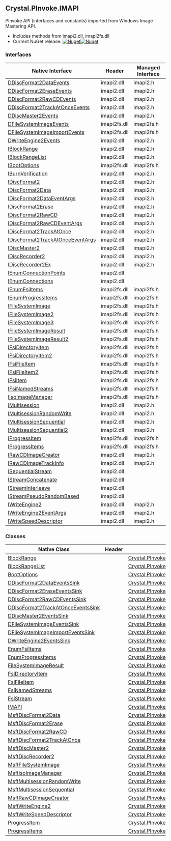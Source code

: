 ## Crystal.PInvoke.IMAPI  
PInvoke API (interfaces and constants) imported from Windows Image Mastering API.

- Includes methods from imapi2.dll, imapi2fs.dll  
- Current NuGet release: [![Nuget](https://img.shields.io/nuget/v/Crystal.PInvoke.IMAPI?logo=nuget&style=flat-square)![Nuget](https://img.shields.io/nuget/dt/Crystal.PInvoke.IMAPI?label=%20&style=flat-square)](https://www.nuget.org/packages/Crystal.PInvoke.IMAPI)  
### Interfaces  
Native Interface | Header | Managed Interface  
--- | --- | ---  
[DDiscFormat2DataEvents](https://www.google.com/search?num=5&q=DDiscFormat2DataEvents+site%3Adocs.microsoft.com) | imapi2.dll | imapi2.h | [Crystal.PInvoke.IMAPI.DDiscFormat2DataEvents](https://github.com/dahall/Crystal/search?l=C%23&q=DDiscFormat2DataEvents)  
[DDiscFormat2EraseEvents](https://www.google.com/search?num=5&q=DDiscFormat2EraseEvents+site%3Adocs.microsoft.com) | imapi2.dll | imapi2.h | [Crystal.PInvoke.IMAPI.DDiscFormat2EraseEvents](https://github.com/dahall/Crystal/search?l=C%23&q=DDiscFormat2EraseEvents)  
[DDiscFormat2RawCDEvents](https://www.google.com/search?num=5&q=DDiscFormat2RawCDEvents+site%3Adocs.microsoft.com) | imapi2.dll | imapi2.h | [Crystal.PInvoke.IMAPI.DDiscFormat2RawCDEvents](https://github.com/dahall/Crystal/search?l=C%23&q=DDiscFormat2RawCDEvents)  
[DDiscFormat2TrackAtOnceEvents](https://www.google.com/search?num=5&q=DDiscFormat2TrackAtOnceEvents+site%3Adocs.microsoft.com) | imapi2.dll | imapi2.h | [Crystal.PInvoke.IMAPI.DDiscFormat2TrackAtOnceEvents](https://github.com/dahall/Crystal/search?l=C%23&q=DDiscFormat2TrackAtOnceEvents)  
[DDiscMaster2Events](https://www.google.com/search?num=5&q=DDiscMaster2Events+site%3Adocs.microsoft.com) | imapi2.dll | imapi2.h | [Crystal.PInvoke.IMAPI.DDiscMaster2Events](https://github.com/dahall/Crystal/search?l=C%23&q=DDiscMaster2Events)  
[DFileSystemImageEvents](https://www.google.com/search?num=5&q=DFileSystemImageEvents+site%3Adocs.microsoft.com) | imapi2fs.dll | imapi2fs.h | [Crystal.PInvoke.IMAPI.DFileSystemImageEvents](https://github.com/dahall/Crystal/search?l=C%23&q=DFileSystemImageEvents)  
[DFileSystemImageImportEvents](https://www.google.com/search?num=5&q=DFileSystemImageImportEvents+site%3Adocs.microsoft.com) | imapi2fs.dll | imapi2fs.h | [Crystal.PInvoke.IMAPI.DFileSystemImageImportEvents](https://github.com/dahall/Crystal/search?l=C%23&q=DFileSystemImageImportEvents)  
[DWriteEngine2Events](https://www.google.com/search?num=5&q=DWriteEngine2Events+site%3Adocs.microsoft.com) | imapi2.dll | imapi2.h | [Crystal.PInvoke.IMAPI.DWriteEngine2Events](https://github.com/dahall/Crystal/search?l=C%23&q=DWriteEngine2Events)  
[IBlockRange](https://www.google.com/search?num=5&q=IBlockRange+site%3Adocs.microsoft.com) | imapi2.dll | imapi2.h | [Crystal.PInvoke.IMAPI.IBlockRange](https://github.com/dahall/Crystal/search?l=C%23&q=IBlockRange)  
[IBlockRangeList](https://www.google.com/search?num=5&q=IBlockRangeList+site%3Adocs.microsoft.com) | imapi2.dll | imapi2.h | [Crystal.PInvoke.IMAPI.IBlockRangeList](https://github.com/dahall/Crystal/search?l=C%23&q=IBlockRangeList)  
[IBootOptions](https://www.google.com/search?num=5&q=IBootOptions+site%3Adocs.microsoft.com) | imapi2fs.dll | imapi2fs.h | [Crystal.PInvoke.IMAPI.IBootOptions](https://github.com/dahall/Crystal/search?l=C%23&q=IBootOptions)  
[IBurnVerification](https://www.google.com/search?num=5&q=IBurnVerification+site%3Adocs.microsoft.com) | imapi2.dll | imapi2.h | [Crystal.PInvoke.IMAPI.IBurnVerification](https://github.com/dahall/Crystal/search?l=C%23&q=IBurnVerification)  
[IDiscFormat2](https://www.google.com/search?num=5&q=IDiscFormat2+site%3Adocs.microsoft.com) | imapi2.dll | imapi2.h | [Crystal.PInvoke.IMAPI.IDiscFormat2](https://github.com/dahall/Crystal/search?l=C%23&q=IDiscFormat2)  
[IDiscFormat2Data](https://www.google.com/search?num=5&q=IDiscFormat2Data+site%3Adocs.microsoft.com) | imapi2.dll | imapi2.h | [Crystal.PInvoke.IMAPI.IDiscFormat2Data](https://github.com/dahall/Crystal/search?l=C%23&q=IDiscFormat2Data)  
[IDiscFormat2DataEventArgs](https://www.google.com/search?num=5&q=IDiscFormat2DataEventArgs+site%3Adocs.microsoft.com) | imapi2.dll | imapi2.h | [Crystal.PInvoke.IMAPI.IDiscFormat2DataEventArgs](https://github.com/dahall/Crystal/search?l=C%23&q=IDiscFormat2DataEventArgs)  
[IDiscFormat2Erase](https://www.google.com/search?num=5&q=IDiscFormat2Erase+site%3Adocs.microsoft.com) | imapi2.dll | imapi2.h | [Crystal.PInvoke.IMAPI.IDiscFormat2Erase](https://github.com/dahall/Crystal/search?l=C%23&q=IDiscFormat2Erase)  
[IDiscFormat2RawCD](https://www.google.com/search?num=5&q=IDiscFormat2RawCD+site%3Adocs.microsoft.com) | imapi2.dll | imapi2.h | [Crystal.PInvoke.IMAPI.IDiscFormat2RawCD](https://github.com/dahall/Crystal/search?l=C%23&q=IDiscFormat2RawCD)  
[IDiscFormat2RawCDEventArgs](https://www.google.com/search?num=5&q=IDiscFormat2RawCDEventArgs+site%3Adocs.microsoft.com) | imapi2.dll | imapi2.h | [Crystal.PInvoke.IMAPI.IDiscFormat2RawCDEventArgs](https://github.com/dahall/Crystal/search?l=C%23&q=IDiscFormat2RawCDEventArgs)  
[IDiscFormat2TrackAtOnce](https://www.google.com/search?num=5&q=IDiscFormat2TrackAtOnce+site%3Adocs.microsoft.com) | imapi2.dll | imapi2.h | [Crystal.PInvoke.IMAPI.IDiscFormat2TrackAtOnce](https://github.com/dahall/Crystal/search?l=C%23&q=IDiscFormat2TrackAtOnce)  
[IDiscFormat2TrackAtOnceEventArgs](https://www.google.com/search?num=5&q=IDiscFormat2TrackAtOnceEventArgs+site%3Adocs.microsoft.com) | imapi2.dll | imapi2.h | [Crystal.PInvoke.IMAPI.IDiscFormat2TrackAtOnceEventArgs](https://github.com/dahall/Crystal/search?l=C%23&q=IDiscFormat2TrackAtOnceEventArgs)  
[IDiscMaster2](https://www.google.com/search?num=5&q=IDiscMaster2+site%3Adocs.microsoft.com) | imapi2.dll | imapi2.h | [Crystal.PInvoke.IMAPI.IDiscMaster2](https://github.com/dahall/Crystal/search?l=C%23&q=IDiscMaster2)  
[IDiscRecorder2](https://www.google.com/search?num=5&q=IDiscRecorder2+site%3Adocs.microsoft.com) | imapi2.dll | imapi2.h | [Crystal.PInvoke.IMAPI.IDiscRecorder2](https://github.com/dahall/Crystal/search?l=C%23&q=IDiscRecorder2)  
[IDiscRecorder2Ex](https://www.google.com/search?num=5&q=IDiscRecorder2Ex+site%3Adocs.microsoft.com) | imapi2.dll | imapi2.h | [Crystal.PInvoke.IMAPI.IDiscRecorder2Ex](https://github.com/dahall/Crystal/search?l=C%23&q=IDiscRecorder2Ex)  
[IEnumConnectionPoints](https://www.google.com/search?num=5&q=IEnumConnectionPoints+site%3Adocs.microsoft.com) | imapi2.dll |  |   
[IEnumConnections](https://www.google.com/search?num=5&q=IEnumConnections+site%3Adocs.microsoft.com) | imapi2.dll |  |   
[IEnumFsiItems](https://www.google.com/search?num=5&q=IEnumFsiItems+site%3Adocs.microsoft.com) | imapi2fs.dll | imapi2fs.h | [Crystal.PInvoke.IMAPI.IEnumFsiItems](https://github.com/dahall/Crystal/search?l=C%23&q=IEnumFsiItems)  
[IEnumProgressItems](https://www.google.com/search?num=5&q=IEnumProgressItems+site%3Adocs.microsoft.com) | imapi2fs.dll | imapi2fs.h | [Crystal.PInvoke.IMAPI.IEnumProgressItems](https://github.com/dahall/Crystal/search?l=C%23&q=IEnumProgressItems)  
[IFileSystemImage](https://www.google.com/search?num=5&q=IFileSystemImage+site%3Adocs.microsoft.com) | imapi2fs.dll | imapi2fs.h | [Crystal.PInvoke.IMAPI.IFileSystemImage](https://github.com/dahall/Crystal/search?l=C%23&q=IFileSystemImage)  
[IFileSystemImage2](https://www.google.com/search?num=5&q=IFileSystemImage2+site%3Adocs.microsoft.com) | imapi2fs.dll | imapi2fs.h | [Crystal.PInvoke.IMAPI.IFileSystemImage2](https://github.com/dahall/Crystal/search?l=C%23&q=IFileSystemImage2)  
[IFileSystemImage3](https://www.google.com/search?num=5&q=IFileSystemImage3+site%3Adocs.microsoft.com) | imapi2fs.dll | imapi2fs.h | [Crystal.PInvoke.IMAPI.IFileSystemImage3](https://github.com/dahall/Crystal/search?l=C%23&q=IFileSystemImage3)  
[IFileSystemImageResult](https://www.google.com/search?num=5&q=IFileSystemImageResult+site%3Adocs.microsoft.com) | imapi2fs.dll | imapi2fs.h | [Crystal.PInvoke.IMAPI.IFileSystemImageResult](https://github.com/dahall/Crystal/search?l=C%23&q=IFileSystemImageResult)  
[IFileSystemImageResult2](https://www.google.com/search?num=5&q=IFileSystemImageResult2+site%3Adocs.microsoft.com) | imapi2fs.dll | imapi2fs.h | [Crystal.PInvoke.IMAPI.IFileSystemImageResult2](https://github.com/dahall/Crystal/search?l=C%23&q=IFileSystemImageResult2)  
[IFsiDirectoryItem](https://www.google.com/search?num=5&q=IFsiDirectoryItem+site%3Adocs.microsoft.com) | imapi2fs.dll | imapi2fs.h | [Crystal.PInvoke.IMAPI.IFsiDirectoryItem](https://github.com/dahall/Crystal/search?l=C%23&q=IFsiDirectoryItem)  
[IFsiDirectoryItem2](https://www.google.com/search?num=5&q=IFsiDirectoryItem2+site%3Adocs.microsoft.com) | imapi2fs.dll | imapi2fs.h | [Crystal.PInvoke.IMAPI.IFsiDirectoryItem2](https://github.com/dahall/Crystal/search?l=C%23&q=IFsiDirectoryItem2)  
[IFsiFileItem](https://www.google.com/search?num=5&q=IFsiFileItem+site%3Adocs.microsoft.com) | imapi2fs.dll | imapi2fs.h | [Crystal.PInvoke.IMAPI.IFsiFileItem](https://github.com/dahall/Crystal/search?l=C%23&q=IFsiFileItem)  
[IFsiFileItem2](https://www.google.com/search?num=5&q=IFsiFileItem2+site%3Adocs.microsoft.com) | imapi2fs.dll | imapi2fs.h | [Crystal.PInvoke.IMAPI.IFsiFileItem2](https://github.com/dahall/Crystal/search?l=C%23&q=IFsiFileItem2)  
[IFsiItem](https://www.google.com/search?num=5&q=IFsiItem+site%3Adocs.microsoft.com) | imapi2fs.dll | imapi2fs.h | [Crystal.PInvoke.IMAPI.IFsiItem](https://github.com/dahall/Crystal/search?l=C%23&q=IFsiItem)  
[IFsiNamedStreams](https://www.google.com/search?num=5&q=IFsiNamedStreams+site%3Adocs.microsoft.com) | imapi2fs.dll | imapi2fs.h | [Crystal.PInvoke.IMAPI.IFsiNamedStreams](https://github.com/dahall/Crystal/search?l=C%23&q=IFsiNamedStreams)  
[IIsoImageManager](https://www.google.com/search?num=5&q=IIsoImageManager+site%3Adocs.microsoft.com) | imapi2fs.dll | imapi2fs.h | [Crystal.PInvoke.IMAPI.IIsoImageManager](https://github.com/dahall/Crystal/search?l=C%23&q=IIsoImageManager)  
[IMultisession](https://www.google.com/search?num=5&q=IMultisession+site%3Adocs.microsoft.com) | imapi2.dll | imapi2.h | [Crystal.PInvoke.IMAPI.IMultisession](https://github.com/dahall/Crystal/search?l=C%23&q=IMultisession)  
[IMultisessionRandomWrite](https://www.google.com/search?num=5&q=IMultisessionRandomWrite+site%3Adocs.microsoft.com) | imapi2.dll | imapi2.h | [Crystal.PInvoke.IMAPI.IMultisessionRandomWrite](https://github.com/dahall/Crystal/search?l=C%23&q=IMultisessionRandomWrite)  
[IMultisessionSequential](https://www.google.com/search?num=5&q=IMultisessionSequential+site%3Adocs.microsoft.com) | imapi2.dll | imapi2.h | [Crystal.PInvoke.IMAPI.IMultisessionSequential](https://github.com/dahall/Crystal/search?l=C%23&q=IMultisessionSequential)  
[IMultisessionSequential2](https://www.google.com/search?num=5&q=IMultisessionSequential2+site%3Adocs.microsoft.com) | imapi2.dll | imapi2.h | [Crystal.PInvoke.IMAPI.IMultisessionSequential2](https://github.com/dahall/Crystal/search?l=C%23&q=IMultisessionSequential2)  
[IProgressItem](https://www.google.com/search?num=5&q=IProgressItem+site%3Adocs.microsoft.com) | imapi2fs.dll | imapi2fs.h | [Crystal.PInvoke.IMAPI.IProgressItem](https://github.com/dahall/Crystal/search?l=C%23&q=IProgressItem)  
[IProgressItems](https://www.google.com/search?num=5&q=IProgressItems+site%3Adocs.microsoft.com) | imapi2fs.dll | imapi2fs.h | [Crystal.PInvoke.IMAPI.IProgressItems](https://github.com/dahall/Crystal/search?l=C%23&q=IProgressItems)  
[IRawCDImageCreator](https://www.google.com/search?num=5&q=IRawCDImageCreator+site%3Adocs.microsoft.com) | imapi2.dll | imapi2.h | [Crystal.PInvoke.IMAPI.IRawCDImageCreator](https://github.com/dahall/Crystal/search?l=C%23&q=IRawCDImageCreator)  
[IRawCDImageTrackInfo](https://www.google.com/search?num=5&q=IRawCDImageTrackInfo+site%3Adocs.microsoft.com) | imapi2.dll | imapi2.h | [Crystal.PInvoke.IMAPI.IRawCDImageTrackInfo](https://github.com/dahall/Crystal/search?l=C%23&q=IRawCDImageTrackInfo)  
[ISequentialStream](https://www.google.com/search?num=5&q=ISequentialStream+site%3Adocs.microsoft.com) | imapi2.dll |  |   
[IStreamConcatenate](https://www.google.com/search?num=5&q=IStreamConcatenate+site%3Adocs.microsoft.com) | imapi2.dll |  |   
[IStreamInterleave](https://www.google.com/search?num=5&q=IStreamInterleave+site%3Adocs.microsoft.com) | imapi2.dll |  |   
[IStreamPseudoRandomBased](https://www.google.com/search?num=5&q=IStreamPseudoRandomBased+site%3Adocs.microsoft.com) | imapi2.dll |  |   
[IWriteEngine2](https://www.google.com/search?num=5&q=IWriteEngine2+site%3Adocs.microsoft.com) | imapi2.dll | imapi2.h | [Crystal.PInvoke.IMAPI.IWriteEngine2](https://github.com/dahall/Crystal/search?l=C%23&q=IWriteEngine2)  
[IWriteEngine2EventArgs](https://www.google.com/search?num=5&q=IWriteEngine2EventArgs+site%3Adocs.microsoft.com) | imapi2.dll | imapi2.h | [Crystal.PInvoke.IMAPI.IWriteEngine2EventArgs](https://github.com/dahall/Crystal/search?l=C%23&q=IWriteEngine2EventArgs)  
[IWriteSpeedDescriptor](https://www.google.com/search?num=5&q=IWriteSpeedDescriptor+site%3Adocs.microsoft.com) | imapi2.dll | imapi2.h | [Crystal.PInvoke.IMAPI.IWriteSpeedDescriptor](https://github.com/dahall/Crystal/search?l=C%23&q=IWriteSpeedDescriptor)  
### Classes  
Native Class | Header | Managed Class  
--- | --- | ---  
[BlockRange](https://www.google.com/search?num=5&q=BlockRange+site%3Adocs.microsoft.com) |  | [Crystal.PInvoke.IMAPI.BlockRange](https://github.com/dahall/Crystal/search?l=C%23&q=BlockRange)  
[BlockRangeList](https://www.google.com/search?num=5&q=BlockRangeList+site%3Adocs.microsoft.com) |  | [Crystal.PInvoke.IMAPI.BlockRangeList](https://github.com/dahall/Crystal/search?l=C%23&q=BlockRangeList)  
[BootOptions](https://www.google.com/search?num=5&q=BootOptions+site%3Adocs.microsoft.com) |  | [Crystal.PInvoke.IMAPI.BootOptions](https://github.com/dahall/Crystal/search?l=C%23&q=BootOptions)  
[DDiscFormat2DataEventsSink](https://www.google.com/search?num=5&q=DDiscFormat2DataEventsSink+site%3Adocs.microsoft.com) |  | [Crystal.PInvoke.IMAPI.DDiscFormat2DataEventsSink](https://github.com/dahall/Crystal/search?l=C%23&q=DDiscFormat2DataEventsSink)  
[DDiscFormat2EraseEventsSink](https://www.google.com/search?num=5&q=DDiscFormat2EraseEventsSink+site%3Adocs.microsoft.com) |  | [Crystal.PInvoke.IMAPI.DDiscFormat2EraseEventsSink](https://github.com/dahall/Crystal/search?l=C%23&q=DDiscFormat2EraseEventsSink)  
[DDiscFormat2RawCDEventsSink](https://www.google.com/search?num=5&q=DDiscFormat2RawCDEventsSink+site%3Adocs.microsoft.com) |  | [Crystal.PInvoke.IMAPI.DDiscFormat2RawCDEventsSink](https://github.com/dahall/Crystal/search?l=C%23&q=DDiscFormat2RawCDEventsSink)  
[DDiscFormat2TrackAtOnceEventsSink](https://www.google.com/search?num=5&q=DDiscFormat2TrackAtOnceEventsSink+site%3Adocs.microsoft.com) |  | [Crystal.PInvoke.IMAPI.DDiscFormat2TrackAtOnceEventsSink](https://github.com/dahall/Crystal/search?l=C%23&q=DDiscFormat2TrackAtOnceEventsSink)  
[DDiscMaster2EventsSink](https://www.google.com/search?num=5&q=DDiscMaster2EventsSink+site%3Adocs.microsoft.com) |  | [Crystal.PInvoke.IMAPI.DDiscMaster2EventsSink](https://github.com/dahall/Crystal/search?l=C%23&q=DDiscMaster2EventsSink)  
[DFileSystemImageEventsSink](https://www.google.com/search?num=5&q=DFileSystemImageEventsSink+site%3Adocs.microsoft.com) |  | [Crystal.PInvoke.IMAPI.DFileSystemImageEventsSink](https://github.com/dahall/Crystal/search?l=C%23&q=DFileSystemImageEventsSink)  
[DFileSystemImageImportEventsSink](https://www.google.com/search?num=5&q=DFileSystemImageImportEventsSink+site%3Adocs.microsoft.com) |  | [Crystal.PInvoke.IMAPI.DFileSystemImageImportEventsSink](https://github.com/dahall/Crystal/search?l=C%23&q=DFileSystemImageImportEventsSink)  
[DWriteEngine2EventsSink](https://www.google.com/search?num=5&q=DWriteEngine2EventsSink+site%3Adocs.microsoft.com) |  | [Crystal.PInvoke.IMAPI.DWriteEngine2EventsSink](https://github.com/dahall/Crystal/search?l=C%23&q=DWriteEngine2EventsSink)  
[EnumFsiItems](https://www.google.com/search?num=5&q=EnumFsiItems+site%3Adocs.microsoft.com) |  | [Crystal.PInvoke.IMAPI.EnumFsiItems](https://github.com/dahall/Crystal/search?l=C%23&q=EnumFsiItems)  
[EnumProgressItems](https://www.google.com/search?num=5&q=EnumProgressItems+site%3Adocs.microsoft.com) |  | [Crystal.PInvoke.IMAPI.EnumProgressItems](https://github.com/dahall/Crystal/search?l=C%23&q=EnumProgressItems)  
[FileSystemImageResult](https://www.google.com/search?num=5&q=FileSystemImageResult+site%3Adocs.microsoft.com) |  | [Crystal.PInvoke.IMAPI.FileSystemImageResult](https://github.com/dahall/Crystal/search?l=C%23&q=FileSystemImageResult)  
[FsiDirectoryItem](https://www.google.com/search?num=5&q=FsiDirectoryItem+site%3Adocs.microsoft.com) |  | [Crystal.PInvoke.IMAPI.FsiDirectoryItem](https://github.com/dahall/Crystal/search?l=C%23&q=FsiDirectoryItem)  
[FsiFileItem](https://www.google.com/search?num=5&q=FsiFileItem+site%3Adocs.microsoft.com) |  | [Crystal.PInvoke.IMAPI.FsiFileItem](https://github.com/dahall/Crystal/search?l=C%23&q=FsiFileItem)  
[FsiNamedStreams](https://www.google.com/search?num=5&q=FsiNamedStreams+site%3Adocs.microsoft.com) |  | [Crystal.PInvoke.IMAPI.FsiNamedStreams](https://github.com/dahall/Crystal/search?l=C%23&q=FsiNamedStreams)  
[FsiStream](https://www.google.com/search?num=5&q=FsiStream+site%3Adocs.microsoft.com) |  | [Crystal.PInvoke.IMAPI.FsiStream](https://github.com/dahall/Crystal/search?l=C%23&q=FsiStream)  
[IMAPI](https://www.google.com/search?num=5&q=IMAPI+site%3Adocs.microsoft.com) |  | [Crystal.PInvoke.IMAPI](https://github.com/dahall/Crystal/search?l=C%23&q=IMAPI)  
[MsftDiscFormat2Data](https://www.google.com/search?num=5&q=MsftDiscFormat2Data+site%3Adocs.microsoft.com) |  | [Crystal.PInvoke.IMAPI.MsftDiscFormat2Data](https://github.com/dahall/Crystal/search?l=C%23&q=MsftDiscFormat2Data)  
[MsftDiscFormat2Erase](https://www.google.com/search?num=5&q=MsftDiscFormat2Erase+site%3Adocs.microsoft.com) |  | [Crystal.PInvoke.IMAPI.MsftDiscFormat2Erase](https://github.com/dahall/Crystal/search?l=C%23&q=MsftDiscFormat2Erase)  
[MsftDiscFormat2RawCD](https://www.google.com/search?num=5&q=MsftDiscFormat2RawCD+site%3Adocs.microsoft.com) |  | [Crystal.PInvoke.IMAPI.MsftDiscFormat2RawCD](https://github.com/dahall/Crystal/search?l=C%23&q=MsftDiscFormat2RawCD)  
[MsftDiscFormat2TrackAtOnce](https://www.google.com/search?num=5&q=MsftDiscFormat2TrackAtOnce+site%3Adocs.microsoft.com) |  | [Crystal.PInvoke.IMAPI.MsftDiscFormat2TrackAtOnce](https://github.com/dahall/Crystal/search?l=C%23&q=MsftDiscFormat2TrackAtOnce)  
[MsftDiscMaster2](https://www.google.com/search?num=5&q=MsftDiscMaster2+site%3Adocs.microsoft.com) |  | [Crystal.PInvoke.IMAPI.MsftDiscMaster2](https://github.com/dahall/Crystal/search?l=C%23&q=MsftDiscMaster2)  
[MsftDiscRecorder2](https://www.google.com/search?num=5&q=MsftDiscRecorder2+site%3Adocs.microsoft.com) |  | [Crystal.PInvoke.IMAPI.MsftDiscRecorder2](https://github.com/dahall/Crystal/search?l=C%23&q=MsftDiscRecorder2)  
[MsftFileSystemImage](https://www.google.com/search?num=5&q=MsftFileSystemImage+site%3Adocs.microsoft.com) |  | [Crystal.PInvoke.IMAPI.MsftFileSystemImage](https://github.com/dahall/Crystal/search?l=C%23&q=MsftFileSystemImage)  
[MsftIsoImageManager](https://www.google.com/search?num=5&q=MsftIsoImageManager+site%3Adocs.microsoft.com) |  | [Crystal.PInvoke.IMAPI.MsftIsoImageManager](https://github.com/dahall/Crystal/search?l=C%23&q=MsftIsoImageManager)  
[MsftMultisessionRandomWrite](https://www.google.com/search?num=5&q=MsftMultisessionRandomWrite+site%3Adocs.microsoft.com) |  | [Crystal.PInvoke.IMAPI.MsftMultisessionRandomWrite](https://github.com/dahall/Crystal/search?l=C%23&q=MsftMultisessionRandomWrite)  
[MsftMultisessionSequential](https://www.google.com/search?num=5&q=MsftMultisessionSequential+site%3Adocs.microsoft.com) |  | [Crystal.PInvoke.IMAPI.MsftMultisessionSequential](https://github.com/dahall/Crystal/search?l=C%23&q=MsftMultisessionSequential)  
[MsftRawCDImageCreator](https://www.google.com/search?num=5&q=MsftRawCDImageCreator+site%3Adocs.microsoft.com) |  | [Crystal.PInvoke.IMAPI.MsftRawCDImageCreator](https://github.com/dahall/Crystal/search?l=C%23&q=MsftRawCDImageCreator)  
[MsftWriteEngine2](https://www.google.com/search?num=5&q=MsftWriteEngine2+site%3Adocs.microsoft.com) |  | [Crystal.PInvoke.IMAPI.MsftWriteEngine2](https://github.com/dahall/Crystal/search?l=C%23&q=MsftWriteEngine2)  
[MsftWriteSpeedDescriptor](https://www.google.com/search?num=5&q=MsftWriteSpeedDescriptor+site%3Adocs.microsoft.com) |  | [Crystal.PInvoke.IMAPI.MsftWriteSpeedDescriptor](https://github.com/dahall/Crystal/search?l=C%23&q=MsftWriteSpeedDescriptor)  
[ProgressItem](https://www.google.com/search?num=5&q=ProgressItem+site%3Adocs.microsoft.com) |  | [Crystal.PInvoke.IMAPI.ProgressItem](https://github.com/dahall/Crystal/search?l=C%23&q=ProgressItem)  
[ProgressItems](https://www.google.com/search?num=5&q=ProgressItems+site%3Adocs.microsoft.com) |  | [Crystal.PInvoke.IMAPI.ProgressItems](https://github.com/dahall/Crystal/search?l=C%23&q=ProgressItems)  
